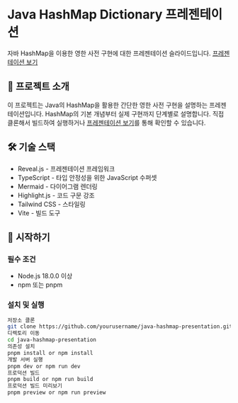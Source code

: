# Java HashMap Dictionary 프레젠테이션

자바 HashMap을 이용한 영한 사전 구현에 대한 프레젠테이션 슬라이드입니다.
[프레젠테이션 보기](https://brain1401.github.io/java-hashmap-presentation/)

## 📝 프로젝트 소개

이 프로젝트는 Java의 HashMap을 활용한 간단한 영한 사전 구현을 설명하는 프레젠테이션입니다. HashMap의 기본 개념부터 실제 구현까지 단계별로 설명합니다.
직접 클론해서 빌드하여 실행하거나 [프레젠테이션 보기](https://brain1401.github.io/java-hashmap-presentation/)를 통해 확인할 수 있습니다.

## 🛠 기술 스택

- Reveal.js - 프레젠테이션 프레임워크
- TypeScript - 타입 안정성을 위한 JavaScript 수퍼셋
- Mermaid - 다이어그램 렌더링
- Highlight.js - 코드 구문 강조
- Tailwind CSS - 스타일링
- Vite - 빌드 도구

## 🚀 시작하기

### 필수 조건

- Node.js 18.0.0 이상
- npm 또는 pnpm

### 설치 및 실행

```bash
저장소 클론
git clone https://github.com/yourusername/java-hashmap-presentation.git
디렉토리 이동
cd java-hashmap-presentation
의존성 설치
pnpm install or npm install
개발 서버 실행
pnpm dev or npm run dev
프로덕션 빌드
pnpm build or npm run build
프로덕션 빌드 미리보기
pnpm preview or npm run preview
```

